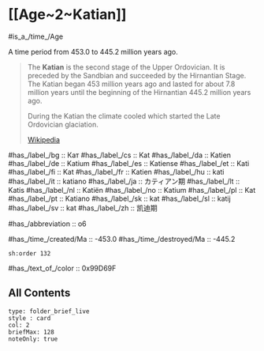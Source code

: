 # [[Age~2~Katian]]

#is_a_/time_/Age 

A time period from 453.0 to 445.2 million years ago. 

> The **Katian** is the second stage of the Upper Ordovician. It is preceded by the Sandbian and succeeded by the Hirnantian Stage. The Katian began 453 million years ago and lasted for about 7.8 million years until the beginning of the Hirnantian 445.2 million years ago.
>
> During the Katian the climate cooled which started the Late Ordovician glaciation.
>
> [Wikipedia](https://en.wikipedia.org/wiki/Katian)

#has_/label_/bg  :: Кат
#has_/label_/cs  :: Kat
#has_/label_/da  :: Katien
#has_/label_/de  :: Katium
#has_/label_/es  :: Katiense
#has_/label_/et  :: Kati
#has_/label_/fi  :: Kat
#has_/label_/fr  :: Katien
#has_/label_/hu  :: kati
#has_/label_/it  :: katiano
#has_/label_/ja  :: カティアン期
#has_/label_/lt  :: Katis
#has_/label_/nl  :: Katiën
#has_/label_/no  :: Katium
#has_/label_/pl  :: Kat
#has_/label_/pt  :: Katiano
#has_/label_/sk  :: kat
#has_/label_/sl  :: katij
#has_/label_/sv  :: kat
#has_/label_/zh  :: 凯迪期

#has_/abbreviation :: o6

#has_/time_/created/Ma :: -453.0 
#has_/time_/destroyed/Ma :: -445.2 

    sh:order 132 

#has_/text_of_/color :: 0x99D69F

## All Contents

```ccard
type: folder_brief_live
style : card
col: 2
briefMax: 128
noteOnly: true
```


